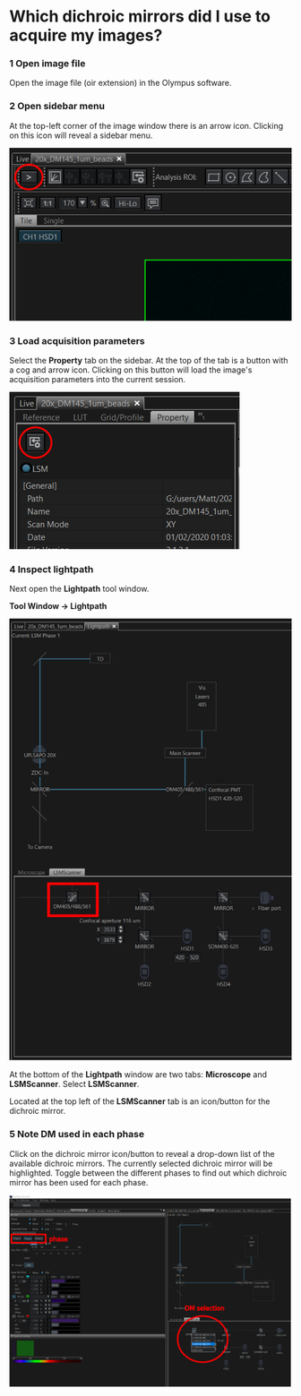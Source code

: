 # Which dichroic mirrors did I use to acquire my images?

### 1 Open image file
Open the image file (oir extension) in the Olympus software.

### 2 Open sidebar menu
At the top-left corner of the image window there is an arrow icon. Clicking on this icon will reveal a sidebar menu.

![open side bar](img/open-side-bar.png)


### 3 Load acquisition parameters
Select the **Property** tab on the sidebar. At the top of the tab is a button with a cog and arrow icon. Clicking on this button will load the image's acquisition parameters into the current session.

![property tab](img/Property-tab.png)

### 4 Inspect lightpath
Next open the **Lightpath** tool window.

**Tool Window -> Lightpath**

![lightpath](img/lightpath.png)

At the bottom of the **Lightpath** window are two tabs: **Microscope** and **LSMScanner**. Select **LSMScanner**.

Located at the top left of the **LSMScanner** tab is an icon/button for the dichroic mirror.

### 5 Note DM used in each phase

Click on the dichroic mirror icon/button to reveal a drop-down list of the available dichroic mirrors. The currently selected dichroic mirror will be highlighted. Toggle between the different phases to find out which dichroic mirror has been used for each phase.

![DM selection](img/DM_selection.png)
